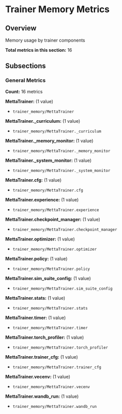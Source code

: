 # Trainer Memory Metrics

## Overview

Memory usage by trainer components

**Total metrics in this section:** 16

## Subsections

### General Metrics

**Count:** 16 metrics

**MettaTrainer:** (1 value)
- `trainer_memory/MettaTrainer`

**MettaTrainer._curriculum:** (1 value)
- `trainer_memory/MettaTrainer._curriculum`

**MettaTrainer._memory_monitor:** (1 value)
- `trainer_memory/MettaTrainer._memory_monitor`

**MettaTrainer._system_monitor:** (1 value)
- `trainer_memory/MettaTrainer._system_monitor`

**MettaTrainer.cfg:** (1 value)
- `trainer_memory/MettaTrainer.cfg`

**MettaTrainer.experience:** (1 value)
- `trainer_memory/MettaTrainer.experience`

**MettaTrainer.checkpoint_manager:** (1 value)
- `trainer_memory/MettaTrainer.checkpoint_manager`

**MettaTrainer.optimizer:** (1 value)
- `trainer_memory/MettaTrainer.optimizer`

**MettaTrainer.policy:** (1 value)
- `trainer_memory/MettaTrainer.policy`

**MettaTrainer.sim_suite_config:** (1 value)
- `trainer_memory/MettaTrainer.sim_suite_config`

**MettaTrainer.stats:** (1 value)
- `trainer_memory/MettaTrainer.stats`

**MettaTrainer.timer:** (1 value)
- `trainer_memory/MettaTrainer.timer`

**MettaTrainer.torch_profiler:** (1 value)
- `trainer_memory/MettaTrainer.torch_profiler`

**MettaTrainer.trainer_cfg:** (1 value)
- `trainer_memory/MettaTrainer.trainer_cfg`

**MettaTrainer.vecenv:** (1 value)
- `trainer_memory/MettaTrainer.vecenv`

**MettaTrainer.wandb_run:** (1 value)
- `trainer_memory/MettaTrainer.wandb_run`


